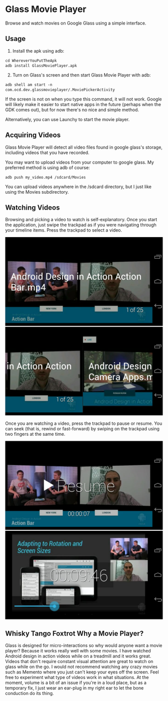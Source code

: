 Glass Movie Player
==========================
Browse and watch movies on Google Glass using a simple interface. 

Usage
-----
1. Install the apk using adb:  
```
cd WhereverYouPutTheApk
adb install GlassMoviePlayer.apk  
```

2. Turn on Glass's screen and then start Glass Movie Player with adb:
```
adb shell am start -n com.ocd.dev.glassmovieplayer/.MoviePickerActivity  
```

If the screen is not on when you type this command, it will not work. Google will likely make it easier to start native apps in the future (perhaps when the GDK comes out), but for now there's no nice and simple method.


Alternatively, you can use Launchy to start the movie player.


Acquiring Videos
----------------
Glass Movie Player will detect all video files found in google glass's storage, including videos that you have recorded.  

You may want to upload videos from your computer to google glass. My preferred method is using adb of course:  

```
adb push my_video.mp4 /sdcard/Movies  
```

You can upload videos anywhere in the /sdcard directory, but I just like using the Movies subdirectory.


Watching Videos
---------------
Browsing and picking a video to watch is self-explanatory. Once you start the application, just swipe the trackpad as if you were navigating through your timeline items. Press the trackpad to select a video.  

![Every video is displayed as a card](assets/picker1.png?raw=true)
![Browse videos by swiping--just like navigating your timeline](assets/picker2.png?raw=true)

Once you are watching a video, press the trackpad to pause or resume. You can seek (that is, rewind or fast-forward) by swiping on the trackpad using two fingers at the same time. 

![Press the trackpad to pause or resume video](assets/player_pause.png?raw=true)
![Swipe with two fingers to seek (that is, reverse or fast forward)](assets/player_seek.png?raw=true)


Whisky Tango Foxtrot Why a Movie Player?
----------------------------------------
Glass is designed for micro-interactions so why would anyone want a movie player? Because it works really well with some movies. I have watched Android design in action videos while on a treadmill and it works great. Videos that don't require constant visual attention are great to watch on glass while on the go. I would not recommend watching any crazy movies such as Memento where you just can't keep your eyes off the screen. Feel free to experiment what type of videos work in what situations. At the moment, volume is a bit of an issue if you're in a loud place, but as a temporary fix, I just wear an ear-plug in my right ear to let the bone conduction do its thing.

